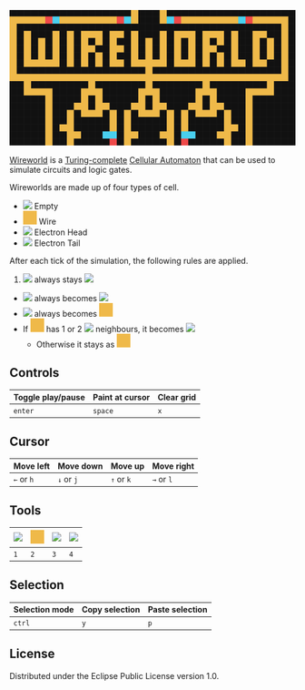 ![](resources/public/img/banner.gif)

[Wireworld][5] is a [Turing-complete][6] [Cellular Automaton][7] that can be used to simulate circuits and logic gates. 

Wireworlds are made up of four types of cell.

* ![][1] Empty
* ![][2] Wire
* ![][3] Electron Head
* ![][4] Electron Tail

After each tick of the simulation, the following rules are applied.

1. ![][1] always stays ![][1]
* ![][3] always becomes ![][4]
* ![][4] always becomes ![2]
* If ![][2] has 1 or 2 ![][3] neighbours, it becomes ![][3]
  * Otherwise it stays as ![][2]

## Controls
| Toggle play/pause | Paint at cursor | Clear grid |
| ----------------- | --------------- | ---------- |
| `enter`           | `space`         | `x`        |

## Cursor
| Move left | Move down | Move up | Move right |
| --------- | --------- | ------- | ---------- |
| `←` or `h` |  `↓` or `j` |  `↑` or `k` |  `→` or `l` |

## Tools
| ![][1] | ![][2] | ![][3] | ![][4] |
| ------ | ------ | ------ | ------ |
| `1`    | `2`    | `3`    | `4`    |

## Selection
| Selection mode | Copy selection | Paste selection |
| -------------- | -------------- | --------------- |
| `ctrl`         | `y`            | `p`             |

## License
Distributed under the Eclipse Public License version 1.0.

[1]: resources/public/img/empty.png
[2]: resources/public/img/wire.png
[3]: resources/public/img/head.png
[4]: resources/public/img/tail.png
[5]: https://en.wikipedia.org/wiki/Wireworld
[6]: https://en.wikipedia.org/wiki/Turing_completeness 
[7]: https://en.wikipedia.org/wiki/Cellular_automaton
[8]: https://danprince.github.io/wireworld

